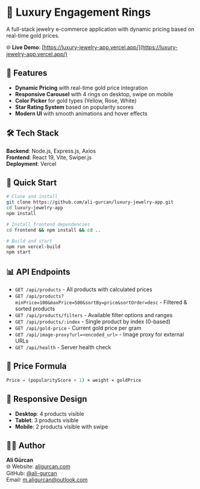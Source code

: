 # 💎 Luxury Engagement Rings

A full-stack jewelry e-commerce application with dynamic pricing based on real-time gold prices.

🌐 **Live Demo**: [https://luxury-jewelry-app.vercel.app/](https://luxury-jewelry-app.vercel.app/)

## 🌟 Features

- **Dynamic Pricing** with real-time gold price integration
- **Responsive Carousel** with 4 rings on desktop, swipe on mobile
- **Color Picker** for gold types (Yellow, Rose, White)
- **Star Rating System** based on popularity scores
- **Modern UI** with smooth animations and hover effects

## 🛠️ Tech Stack

**Backend**: Node.js, Express.js, Axios  
**Frontend**: React 19, Vite, Swiper.js  
**Deployment**: Vercel

## 🚀 Quick Start

```bash
# Clone and install
git clone https://github.com/ali-gurcan/luxury-jewelry-app.git
cd luxury-jewelry-app
npm install

# Install frontend dependencies
cd frontend && npm install && cd ..

# Build and start
npm run vercel-build
npm start
```

## 📊 API Endpoints

- `GET /api/products` - All products with calculated prices
- `GET /api/products?minPrice=100&maxPrice=500&sortBy=price&sortOrder=desc` - Filtered & sorted products
- `GET /api/products/filters` - Available filter options and ranges
- `GET /api/products/:index` - Single product by index (0-based)
- `GET /api/gold-price` - Current gold price per gram
- `GET /api/image-proxy?url=<encoded_url>` - Image proxy for external URLs
- `GET /api/health` - Server health check

## 🧮 Price Formula

```javascript
Price = (popularityScore + 1) × weight × goldPrice
```

## 📱 Responsive Design

- **Desktop**: 4 products visible
- **Tablet**: 3 products visible  
- **Mobile**: 2 products visible with swipe

## 👨‍💻 Author

**Ali Gürcan**  
🌐 Website: [aligurcan.com](https://www.aligurcan.com/)  
GitHub: [@ali-gurcan](https://github.com/ali-gurcan)  
Email: m.aligurcan@outlook.com 